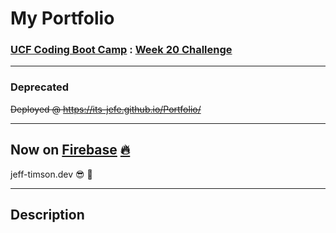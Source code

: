 # My Portfolio

### [UCF Coding Boot Camp][1] : [Week 20 Challenge][2]

---

### Deprecated 
<s>Deployed @ https://its-jefe.github.io/Portfolio/</s>

---

## Now on [Firebase][3] [🔥][3]
jeff-timson.dev 😎 🫠

---

## Description



[1]:https://bootcamp.ce.ucf.edu/coding/
[2]:https://github.com/UCF-Coding-Boot-Camp/UCF-VIRT-BO-FSF-PT-04-2021-U-B/tree/main/02-Advanced-CSS/02-Challenge
[3]:https://jeff-timson.dev
